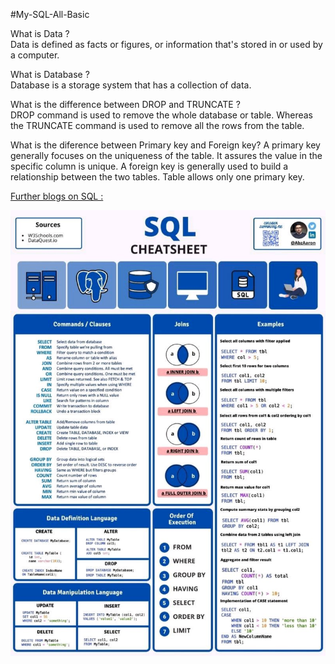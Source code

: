 #My-SQL-All-Basic

What is Data ?<br>
Data is defined as facts or figures, or information that's stored in or used by a computer.

What is Database ?<br>
Database is a storage system that has a collection of data. 

What is the difference between DROP and TRUNCATE ?<br>
DROP command is used to remove the whole database or table. Whereas the TRUNCATE command is used to remove all the rows from the table.


What is the diference between Primary key and Foreign key?
A primary key generally focuses on the uniqueness of the table. It assures the value in the specific column is unique. A foreign key is generally used to build a relationship between the two tables. Table allows only one primary key.

 <a href="https://intellipaat.com/blog/tutorial/sql-tutorial/" target="_blank">Further blogs on SQL :</a>




![](SQL.jpg)
